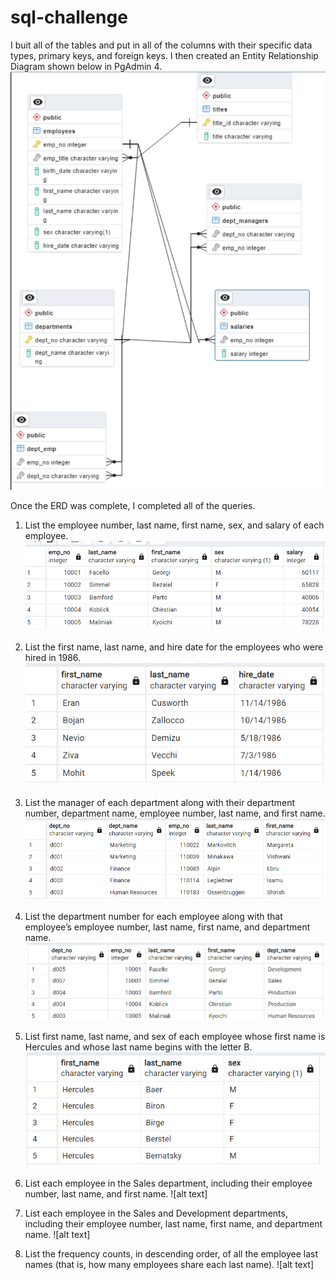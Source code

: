 # sql-challenge
I buit all of the tables and put in all of the columns with their specific data types, primary keys, and foreign keys. I then created an Entity Relationship Diagram shown below in PgAdmin 4. 
![alt text](https://github.com/mgtaylor119/sql-challenge/blob/main/Query%20Images/Entity_Relationship_Diagram.png?raw=true)

Once the ERD was complete, I completed all of the queries. 
1. List the employee number, last name, first name, sex, and salary of each employee.
![alt text](https://github.com/mgtaylor119/sql-challenge/blob/main/Query%20Images/Query_1.png?raw=true)

2. List the first name, last name, and hire date for the employees who were hired in 1986. 
![alt text](https://github.com/mgtaylor119/sql-challenge/blob/main/Query%20Images/Query_2.png?raw=true)

3. List the manager of each department along with their department number, department name, employee number, last name, and first name.
![alt text](https://github.com/mgtaylor119/sql-challenge/blob/main/Query%20Images/Query_3.png?raw=true)

4. List the department number for each employee along with that employee’s employee number, last name, first name, and department name.
![alt text](https://github.com/mgtaylor119/sql-challenge/blob/main/Query%20Images/Query_4.png?raw=true)

5. List first name, last name, and sex of each employee whose first name is Hercules and whose last name begins with the letter B.
![alt text](https://github.com/mgtaylor119/sql-challenge/blob/main/Query%20Images/Query_5.png?raw=true)

6. List each employee in the Sales department, including their employee number, last name, and first name.
![alt text]

7. List each employee in the Sales and Development departments, including their employee number, last name, first name, and department name.
![alt text]

8. List the frequency counts, in descending order, of all the employee last names (that is, how many employees share each last name).
![alt text]
